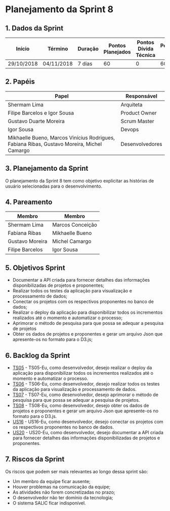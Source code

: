 ---
---

# Planejamento da Sprint 8

## 1. Dados da Sprint 

| Início | Término | Duração | Pontos Planejados | Pontos Dívida Técnica | Pontuação Total |
|----------|----------|----------|----------|----------|----------|
| 29/10/2018 | 04/11/2018 | 7 dias | 60 | 0 | 60 |


## 2. Papéis 

|    Papel |     Responsável |
|-----|-----|
| Shermam Lima | Arquiteta |
| Filipe Barcelos e Igor Sousa | Product Owner |
| Gustavo Duarte Moreira | Scrum Master |
| Igor Sousa | Devops |
| Mikhaelle Bueno, Marcos Vinícius Rodrigues, Fabiana Ribas, Gustavo Moreira, Michel Camargo | Desenvolvedores |

## 3. Planejamento da Sprint

O planejamento da Sprint 8 tem como  objetivo explicitar as histórias de usuário selecionadas para o desenvolvimento. 

## 4. Pareamento 

| Membro  | Membro |
|---|---|
| Shermam Lima | Marcos Conceição |
| Fabiana Ribas |  Mikhaelle Bueno |
| Gustavo Moreira | Michel Camargo |
| Filipe Barcelos | Igor Sousa |

## 5. Objetivos Sprint

* Documentar a API criada para fornecer detalhes das informações disponibilizadas de projetos e proponentes;
* Realizar todos os testes da aplicação para visualização e processamento de dados;
* Conectar os projetos com os respectivos proponentes no banco de dados;
* Realizar o deploy da aplicação para disponibilizar todos os incrementos realizados até o momento e automatizar o processo;
* Aprimorar o método de pesquisa para que possa se adequar a pesquisa de projetos
* Obter os dados de projetos e proponentes e gerar um arquivo Json que apresente-os no formato para o D3.js;

## 6. Backlog da Sprint

- [TS05](https://github.com/fga-eps-mds/2018.2-NaturalSearch/issues/142) - TS05-Eu, como desenvolvedor, desejo realizar o deploy da aplicação para disponibilizar todos os incrementos realizados até o momento e automatizar o processo.
- [TS06](https://github.com/fga-eps-mds/2018.2-NaturalSearch/issues/144) - TS06-Eu, como desenvolvedor, desejo realizar todos os testes da aplicação para visualização e processamento de dados.
- [TS07](https://github.com/fga-eps-mds/2018.2-NaturalSearch/issues/145) - TS07-Eu, como desenvolvedor, desejo aprimorar o método de pesquisa para que possa se adequar a pesquisa de projetos.
- [TS08](https://github.com/fga-eps-mds/2018.2-NaturalSearch/issues/148) - TS08-Eu, como desenvolvedor, desejo obter os dados de projetos e proponentes e gerar um arquivo Json que apresente-os no formato para o D3.js.
- [US16](https://github.com/fga-eps-mds/2018.2-NaturalSearch/issues/136) - US16-Eu, como desenvolvedor, desejo conectar os projetos com os respectivos proponentes no banco de dados.
- [US20](https://github.com/fga-eps-mds/2018.2-NaturalSearch/issues/146) - US20-Eu, como desenvolvedor, desejo documentar a API criada para fornecer detalhes das informações disponibilizadas de projetos e proponentes.

## 7. Riscos da Sprint

Os riscos que podem ser mais relevantes ao longo dessa sprint são:

* Um membro da equipe ficar ausente;
* Houver problemas na comunicação da equipe;
* As atividades não forem concretizadas no prazo;
* O desenvolvedor não ter domínio da tecnologia;
* O sistema SALIC ficar indisponível.


